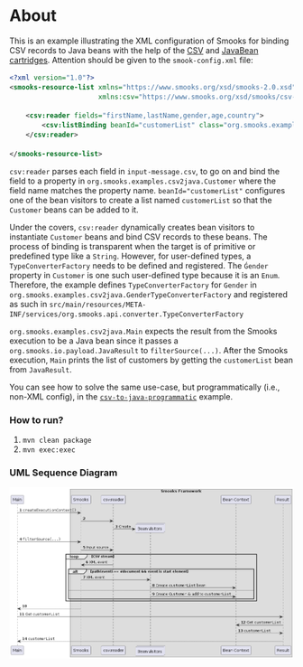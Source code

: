 About
=====

This is an example illustrating the XML configuration of Smooks for binding CSV records to Java beans with the help of the [CSV](https://github.com/smooks/smooks-csv-cartridge) and [JavaBean cartridges](https://github.com/smooks/smooks-javabean-cartridge). Attention should be given to the `smook-config.xml` file:

```xml
<?xml version="1.0"?>
<smooks-resource-list xmlns="https://www.smooks.org/xsd/smooks-2.0.xsd"
                      xmlns:csv="https://www.smooks.org/xsd/smooks/csv-1.7.xsd">

    <csv:reader fields="firstName,lastName,gender,age,country">
        <csv:listBinding beanId="customerList" class="org.smooks.examples.csv2java.Customer"/>
    </csv:reader>

</smooks-resource-list>
```

`csv:reader` parses each field in `input-message.csv`, to go on and bind the field to a property in `org.smooks.examples.csv2java.Customer` where the field name matches the property name. `beanId="customerList"` configures one of the bean visitors to create a list named `customerList` so that the `Customer` beans can be added to it.

Under the covers, `csv:reader` dynamically creates bean visitors to instantiate `Customer` beans and bind CSV records to these beans. The process of binding is transparent when the target is of primitive or predefined type like a `String`. However, for user-defined types, a `TypeConverterFactory` needs to be defined and registered. The `Ǵender` property in `Customer` is one such user-defined type because it is an `Enum`. Therefore, the example defines `TypeConverterFactory` for `Gender` in `org.smooks.examples.csv2java.GenderTypeConverterFactory` and registered as such in `src/main/resources/META-INF/services/org.smooks.api.converter.TypeConverterFactory` 

`org.smooks.examples.csv2java.Main` expects the result from the Smooks execution to be a Java bean since it passes a `org.smooks.io.payload.JavaResult` to `filterSource(...)`. After the Smooks execution, `Main` prints the list of customers by getting the `customerList` bean from `JavaResult`.  

You can see how to solve the same use-case, but programmatically (i.e., non-XML config), in the [`csv-to-java-programmatic`](../csv-to-java-programmatic/README.md) example.

### How to run?

1. `mvn clean package`
2. `mvn exec:exec`

### UML Sequence Diagram

![UML sequence diagram](docs/images/csv-to-java.png)